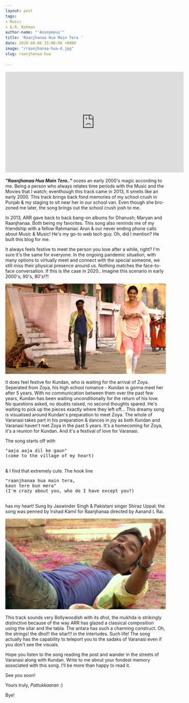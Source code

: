 ```yaml
---
layout: post
tags:
- Music
- A.R. Rahman
author-name: "'Anonymous'"
title: 'Raanjhanaa Hua Main Tera '
date: 2020-08-06 15:00:00 +0000
image: "/raanjhanaa-hua-d.jpg"
slug: raanjhanaa-hua

---
```

<iframe width="560" height="315" src="https://www.youtube.com/embed/vgm1u2gPxzw" frameborder="0" allow="accelerometer; autoplay; encrypted-media; gyroscope; picture-in-picture" allowfullscreen></iframe>
<br>

**_"Raanjhanaa Hua Main Tera.."_** oozes an early 2000's magic according to me. Being a person who always relates time periods with the Music and the Movies that I watch; eventhough this track came in 2013, It smells like an early 2000. This track brings back fond memories of my school crush in Punjab & my staging to sit near her in our school van. Even though she bro-zoned me later, the song brings out the school crush josh to me.

In 2013, ARR gave back to back bang-on albums for Dhanush; Maryan and Raanjhanaa. Both being my favorites. This song also reminds me of my friendship with a fellow Rahmaniac Arun & our never ending phone calls about Music & Music! He's my go-to web tech guy. Oh, did I mention? He built this blog for me.

It always feels festive to meet the person you love after a while, right? I'm sure it's the same for everyone. In the ongoing pandemic situation, with many options to virtually meet and connect with the special someone, we still miss their physical presence around us. Nothing matches the face-to-face conversation. If this is the case in 2020.. Imagine this scenario in early 2000's, 90's, 80's!?!

![](/img/raanjhanaa-hua.jpg)

It does feel festive for Kundan, who is waiting for the arrival of Zoya. Seperated from Zoya, his high school romance - Kundan is gonna meet her after 5 years. With no communication between them over the past few years, Kundan has been waiting unconditionally for the return of his love. No questions asked, no doubts raised, no second thoughts spared. He's waiting to pick up the pieces exactly where they left off... This dreamy song is visualised around Kundan's preparation to meet Zoya. The whole of Varanasi takes part in his preparation & dances in joy as both Kundan and Varanasi haven't met Zoya in the past 5 years. It's a homecoming for Zoya, it's a reunion for Kundan. And it's a festival of love for Varanasi.

The song starts off with

<pre>
"aaja aaja dil ke gaun"
(come to the village of my heart)
</pre>
<br>
& I find that extremely cute. The hook line

<pre>
"raanjhanaa hua main tera,
kaun tere bun mera"
(I'm crazy about you, who do I have except you?)
</pre>
<br>
has my heart! Sung by Jaswinder Singh & Pakistani singer Shiraz Uppal; the song was penned by Irshad Kamil for Raanjhanaa directed by Aanand L Rai.

![](/img/raanjhanaa-hua-varanasi.jpg)

This track sounds very Bollywoodish with its dhol, the mukhda is strikingly distinctive because of the way ARR has glazed a classical composition using the sitar and the tabla. The antara has such a charming construct. Oh, the strings! the dhol!! the sitar!!! in the interludes. Such life! The song actually has the capability to teleport you to the sadaks of Varanasi even if you don't see the visuals.

Hope you listen to the song reading the post and wander in the streets of Varanasi along with Kundan. Write to me about your fondest memory associated with this song. I’ll be more than happy to read it.

See you soon!

Yours truly,
_Pattukkaaran_ :)

Bye!